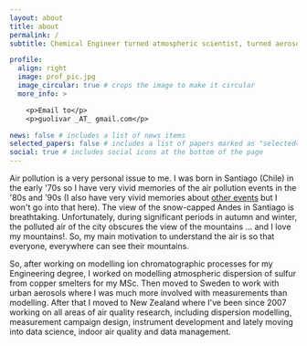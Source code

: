```yaml
---
layout: about
title: about
permalink: /
subtitle: Chemical Engineer turned atmospheric scientist, turned aerosol scientist.

profile:
  align: right
  image: prof_pic.jpg
  image_circular: true # crops the image to make it circular
  more_info: >

    <p>Email to</p>
    <p>guolivar _AT_ gmail.com</p>

news: false # includes a list of news items
selected_papers: false # includes a list of papers marked as "selected={true}"
social: true # includes social icons at the bottom of the page
---
```


Air pollution is a very personal issue to me. I was born in Santiago (Chile) in the early '70s so I have very vivid memories of the air pollution events in the '80s and '90s (I also have very vivid memories about [other events](https://en.wikipedia.org/wiki/Military_dictatorship_of_Chile) but I won't go into that here). The view of the snow-capped Andes in Santiago is breathtaking. Unfortunately, during significant periods in autumn and winter, the polluted air of the city obscures the view of the mountains ... and I love my mountains!. So, my main motivation to understand the air is so that everyone, everywhere can see their mountains.

So, after working on modelling ion chromatographic processes for my Engineering degree, I worked on modelling atmospheric dispersion of sulfur from copper smelters for my MSc. Then moved to Sweden to work with urban aerosols where I was much more involved with measurements than modelling. After that I moved to New Zealand where I've been since 2007 working on all areas of air quality research, including dispersion modelling, measurement campaign design, instrument development and lately moving into data science, indoor air quality and data management.
